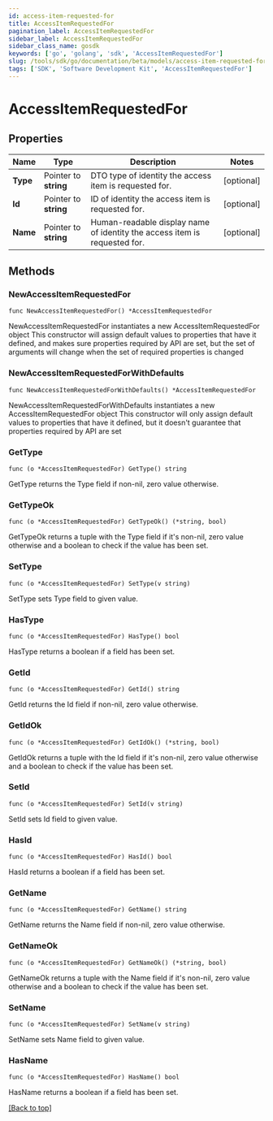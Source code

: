 ```yaml
---
id: access-item-requested-for
title: AccessItemRequestedFor
pagination_label: AccessItemRequestedFor
sidebar_label: AccessItemRequestedFor
sidebar_class_name: gosdk
keywords: ['go', 'golang', 'sdk', 'AccessItemRequestedFor'] 
slug: /tools/sdk/go/documentation/beta/models/access-item-requested-for
tags: ['SDK', 'Software Development Kit', 'AccessItemRequestedFor']
---
```


# AccessItemRequestedFor

## Properties

Name | Type | Description | Notes
------------ | ------------- | ------------- | -------------
**Type** | Pointer to **string** | DTO type of identity the access item is requested for. | [optional] 
**Id** | Pointer to **string** | ID of identity the access item is requested for. | [optional] 
**Name** | Pointer to **string** | Human-readable display name of identity the access item is requested for. | [optional] 

## Methods

### NewAccessItemRequestedFor

`func NewAccessItemRequestedFor() *AccessItemRequestedFor`

NewAccessItemRequestedFor instantiates a new AccessItemRequestedFor object
This constructor will assign default values to properties that have it defined,
and makes sure properties required by API are set, but the set of arguments
will change when the set of required properties is changed

### NewAccessItemRequestedForWithDefaults

`func NewAccessItemRequestedForWithDefaults() *AccessItemRequestedFor`

NewAccessItemRequestedForWithDefaults instantiates a new AccessItemRequestedFor object
This constructor will only assign default values to properties that have it defined,
but it doesn't guarantee that properties required by API are set

### GetType

`func (o *AccessItemRequestedFor) GetType() string`

GetType returns the Type field if non-nil, zero value otherwise.

### GetTypeOk

`func (o *AccessItemRequestedFor) GetTypeOk() (*string, bool)`

GetTypeOk returns a tuple with the Type field if it's non-nil, zero value otherwise
and a boolean to check if the value has been set.

### SetType

`func (o *AccessItemRequestedFor) SetType(v string)`

SetType sets Type field to given value.

### HasType

`func (o *AccessItemRequestedFor) HasType() bool`

HasType returns a boolean if a field has been set.

### GetId

`func (o *AccessItemRequestedFor) GetId() string`

GetId returns the Id field if non-nil, zero value otherwise.

### GetIdOk

`func (o *AccessItemRequestedFor) GetIdOk() (*string, bool)`

GetIdOk returns a tuple with the Id field if it's non-nil, zero value otherwise
and a boolean to check if the value has been set.

### SetId

`func (o *AccessItemRequestedFor) SetId(v string)`

SetId sets Id field to given value.

### HasId

`func (o *AccessItemRequestedFor) HasId() bool`

HasId returns a boolean if a field has been set.

### GetName

`func (o *AccessItemRequestedFor) GetName() string`

GetName returns the Name field if non-nil, zero value otherwise.

### GetNameOk

`func (o *AccessItemRequestedFor) GetNameOk() (*string, bool)`

GetNameOk returns a tuple with the Name field if it's non-nil, zero value otherwise
and a boolean to check if the value has been set.

### SetName

`func (o *AccessItemRequestedFor) SetName(v string)`

SetName sets Name field to given value.

### HasName

`func (o *AccessItemRequestedFor) HasName() bool`

HasName returns a boolean if a field has been set.


[[Back to top]](#) 


